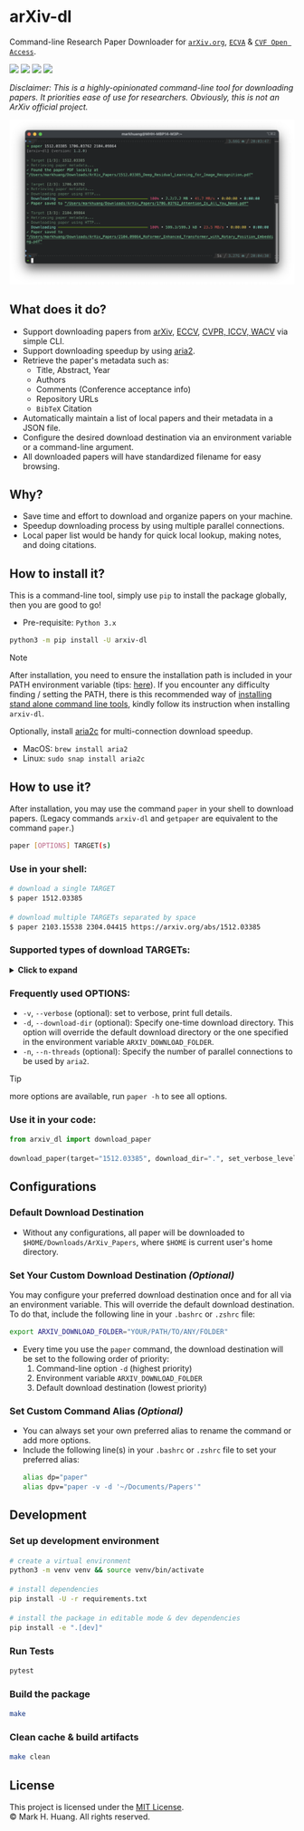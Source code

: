 # arXiv-dl

Command-line Research Paper Downloader for [`arXiv.org`](https://arxiv.org/), [`ECVA`](https://www.ecva.net/papers.php) & [`CVF Open Access`](https://openaccess.thecvf.com/menu).

[![](https://img.shields.io/pypi/v/arxiv-dl)](https://pypi.org/project/arxiv-dl/)
[![](https://img.shields.io/pypi/dm/Arxiv-dl)](https://pypistats.org/packages/arxiv-dl)
[![](https://img.shields.io/badge/code%20style-black-black)](https://github.com/psf/black)
[![](https://img.shields.io/badge/license-MIT-black)](https://github.com/MarkHershey/arxiv-dl/blob/master/LICENSE)

_Disclaimer: This is a highly-opinionated command-line tool for downloading papers. It priorities ease of use for researchers. Obviously, this is not an ArXiv official project._

![](imgs/demo_v1.2.0.png)

## What does it do?

-   Support downloading papers from [arXiv](https://arxiv.org/), [ECCV](https://www.ecva.net/papers.php), [CVPR, ICCV, WACV](https://openaccess.thecvf.com/menu) via simple CLI.
-   Support downloading speedup by using [aria2](https://aria2.github.io/).
-   Retrieve the paper's metadata such as:
    -   Title, Abstract, Year
    -   Authors
    -   Comments (Conference acceptance info)
    -   Repository URLs
    -   `BibTeX` Citation
-   Automatically maintain a list of local papers and their metadata in a JSON file.
-   Configure the desired download destination via an environment variable or a command-line argument.
-   All downloaded papers will have standardized filename for easy browsing.

## Why?

-   Save time and effort to download and organize papers on your machine.
-   Speedup downloading process by using multiple parallel connections.
-   Local paper list would be handy for quick local lookup, making notes, and doing citations.

## How to install it?

This is a command-line tool, simply use `pip` to install the package globally, then you are good to go!

-   Pre-requisite: `Python 3.x`

```bash
python3 -m pip install -U arxiv-dl
```

> [!NOTE]
> After installation, you need to ensure the installation path is included in your PATH environment variable (tips: [here](https://github.com/MarkHershey/arxiv-dl/issues/16#issue-3266539938)). If you encounter any difficulty finding / setting the PATH, there is this recommended way of [installing stand alone command line tools](https://packaging.python.org/en/latest/guides/installing-stand-alone-command-line-tools/), kindly follow its instruction when installing `arxiv-dl`.

Optionally, install [aria2c](https://aria2.github.io/) for multi-connection download speedup.

-   MacOS: `brew install aria2`
-   Linux: `sudo snap install aria2c`

## How to use it?

After installation, you may use the command `paper` in your shell to download papers. 
(Legacy commands `arxiv-dl` and `getpaper` are equivalent to the command `paper`.)

```bash
paper [OPTIONS] TARGET(s)
```

### Use in your shell:

```bash
# download a single TARGET
$ paper 1512.03385

# download multiple TARGETs separated by space
$ paper 2103.15538 2304.04415 https://arxiv.org/abs/1512.03385
```

### Supported types of download TARGETs:

<details>
<summary><strong>Click to expand</strong></summary>

✅ Supported, 🚧 Not Yet Supported, ❌ Not Supported

-   **[ArXiv](https://arxiv.org/)** 
    -   ✅ ArXiv ID: `1512.03385` or `arXiv:1512.03385`
    -   ✅ Legacy ArXiv ID: `alg-geom/9708001` or `cs/0002001`, etc.
    -   ✅ ArXiv Abstract Page URL: `https://arxiv.org/abs/1512.03385` 
    -   ✅ ArXiv PDF Page URL: `https://arxiv.org/pdf/1512.03385.pdf`
    -   ✅ ArXiv HTML Page URL: `https://arxiv.org/html/2506.15442`
-   **[CVF Open Access](https://openaccess.thecvf.com/menu) (CVPR, ICCV, WACV)**
    -   ✅ CVF Abstract Page URL: `https://openaccess.thecvf.com/content/**/html/**/*.html`
    -   ✅ CVF PDF Page URL: `https://openaccess.thecvf.com/content/**/papers/**/*.pdf`
-   **[ECVA](https://www.ecva.net/papers.php) (ECCV)** 
    -   ✅ ECVA Abstract Page URL: `https://www.ecva.net/html/**/*.php`
    -   ❌ ECVA PDF Page URL: `https://www.ecva.net/papers/**/*.pdf`
-   **[NeurIPS](https://papers.nips.cc/)**
    -   🚧 NeurIPS Abstract Page URL
    -   🚧 NeurIPS PDF Page URL
-   **[OpenReview](https://openreview.net/)**
    -   🚧 TODO
</details>

### Frequently used OPTIONS:

-   `-v`, `--verbose` (optional): set to verbose, print full details.
-   `-d`, `--download-dir` (optional): Specify one-time download directory. This option will override the default download directory or the one specified in the environment variable `ARXIV_DOWNLOAD_FOLDER`.
-   `-n`, `--n-threads` (optional): Specify the number of parallel connections to be used by `aria2`. 

> [!TIP]
> more options are available, run `paper -h` to see all options.

### Use it in your code:

```python
from arxiv_dl import download_paper

download_paper(target="1512.03385", download_dir=".", set_verbose_level="silent")
```


## Configurations

### Default Download Destination

-   Without any configurations, all paper will be downloaded to `$HOME/Downloads/ArXiv_Papers`, where `$HOME` is current user's home directory.

### Set Your Custom Download Destination _(Optional)_

You may configure your preferred download destination once and for all via an environment variable. This will override the default download destination. To do that, include the following line in your `.bashrc` or `.zshrc` file:

```bash
export ARXIV_DOWNLOAD_FOLDER="YOUR/PATH/TO/ANY/FOLDER"
```

-   Every time you use the `paper` command, the download destination will be set to the following order of priority:
    1.  Command-line option `-d` (highest priority)
    2.  Environment variable `ARXIV_DOWNLOAD_FOLDER`
    3.  Default download destination (lowest priority)

### Set Custom Command Alias _(Optional)_

-   You can always set your own preferred alias to rename the command or add more options.
-   Include the following line(s) in your `.bashrc` or `.zshrc` file to set your preferred alias:
    ```bash
    alias dp="paper"
    alias dpv="paper -v -d '~/Documents/Papers'"
    ```

## Development

### Set up development environment

```bash
# create a virtual environment
python3 -m venv venv && source venv/bin/activate

# install dependencies
pip install -U -r requirements.txt

# install the package in editable mode & dev dependencies
pip install -e ".[dev]"
```

### Run Tests

```bash
pytest
```

### Build the package

```bash
make
```

### Clean cache & build artifacts

```bash
make clean
```

## License

This project is licensed under the [MIT License](https://github.com/MarkHershey/arxiv-dl/blob/master/LICENSE).  
&copy; Mark H. Huang. All rights reserved.
